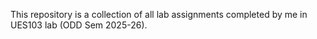 This repository is a collection of all lab assignments completed by me in UES103 lab (ODD Sem 2025-26).
